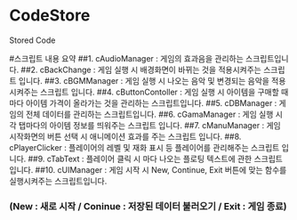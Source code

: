 # CodeStore
Stored Code

#스크립트 내용 요약
##1. cAudioManager : 게임의 효과음을 관리하는 스크립트입니다.
##2. cBackChange : 게임 실행 시 배경화면이 바뀌는 것을 적용시켜주는 스크립트 입니다.
##3. cBGMManager : 게임 실행 시 나오는 음악 및 변경되는 음악을 적용시켜주는 스크립트 입니다.
##4. cButtonContoller : 게임 실행 시 아이템을 구매할 때 마다 아이템 가격이 올라가는 것을 관리하는 스크립트입니다.
##5. cDBManager : 게임의 전체 데이터를 관리하는 스크립트입니다.
##6. cGamaManager : 게임 실행 시 각 탭마다의 아이템 정보를 띄워주는 스크립트 입니다.
##7. cManuManager : 게임 시작화면의 버튼 선택 시 애니메이션 효과를 주는 스크립트 입니다.
##8. cPlayerClicker : 플레이어의 레벨 및 재화 표시 등 플레이어를 관리해주는 스크립트 입니다.
##9. cTabText : 플레이어 클릭 시 마다 나오는 플로팅 텍스트에 관한 스크립트 입니다.
##10. cUIManager : 게임 시작 시 New, Continue, Exit 버튼에 맞는 함수를 실행시켜주는 스크립트입니다.
###                (New : 새로 시작 / Coninue : 저장된 데이터 불러오기 / Exit : 게임 종료)
